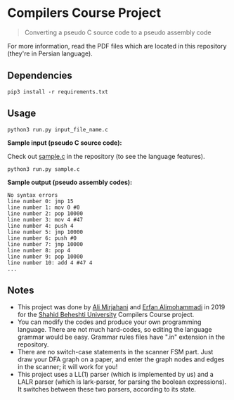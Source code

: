 # Compilers Course Project
> Converting a pseudo C source code to a pseudo assembly code

For more information, read the PDF files which are located in this repository (they're in Persian language).

## Dependencies

    pip3 install -r requirements.txt
  
  
## Usage

	python3 run.py input_file_name.c

**Sample input (pseudo C source code):**

Check out [sample.c](https://github.com/Erfaniaa/compilers-course-project/blob/master/sample.c) in the repository (to see the language features).

    python3 run.py sample.c

**Sample output (pseudo assembly codes):**

	No syntax errors
	line number 0: jmp 15 
	line number 1: mov 0 #0 
	line number 2: pop 10000 
	line number 3: mov 4 #47 
    line number 4: push 4 
    line number 5: jmp 10000 
    line number 6: push #0 
    line number 7: jmp 10000 
    line number 8: pop 4 
    line number 9: pop 10000 
    line number 10: add 4 #47 4 
    ...


## Notes

- This project was done by [Ali Mirjahani](https://github.com/alimirjahani7) and [Erfan Alimohammadi](https://github.com/erfaniaa) in 2019 for the [Shahid Beheshti University](http://en.sbu.ac.ir) Compilers Course project.
- You can modify the codes and produce your own programming language. There are not much hard-codes, so editing the language grammar would be easy. Grammar rules files have ".in" extension in the repository.
- There are no switch-case statements in the scanner FSM part. Just draw your DFA graph on a paper, and enter the graph nodes and edges in the scanner; it will work for you!
- This project uses a LL(1) parser (which is implemented by us) and a LALR parser (which is lark-parser, for parsing the boolean expressions). It switches between these two parsers, according to its state.
